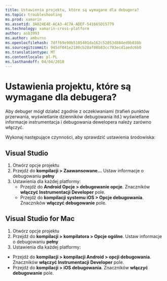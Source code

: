 ```yaml
---
title: Ustawienia projektu, które są wymagane dla debugera?
ms.topic: troubleshooting
ms.prod: xamarin
ms.assetid: 3A024E4E-ACA3-4C7A-ADEF-541665D15779
ms.technology: xamarin-cross-platform
author: asb3993
ms.author: amburns
ms.openlocfilehash: 7dff69e90b5105401da162c52053d884ed9b038b
ms.sourcegitcommit: 945df041e2180cb20af08b83cc703ecd1aedc6b0
ms.translationtype: MT
ms.contentlocale: pl-PL
ms.lasthandoff: 04/04/2018
---
```

# <a name="what-project-settings-are-required-for-the-debugger"></a>Ustawienia projektu, które są wymagane dla debugera?

Aby debuger mógł działać zgodnie z oczekiwaniami (trafień punktów przerwania, wyświetlanie dzienników debugowania itd.) wyświetlane informacje instrumentacja i debugowania dewelopera należy zarówno włączyć.

Wykonaj następujące czynności, aby sprawdzić ustawienia środowiska:

## <a name="visual-studio"></a>Visual Studio
1. Otwórz opcje projektu
2. Przejdź do **kompilacji > Zaawansowane...** Ustaw informacje o debugowaniu **pełny**
3. Ustawienia dla każdej platformy:
   - Przejdź do **Android Opcje > debugowanie opcje**. Znaczników **włączyć Instrumentacji Developer** pole.
   - Przejdź do **kompilacji systemu iOS > Opcje debugowania**. Znaczników **włączyć debugowanie** pole.

## <a name="visual-studio-for-mac"></a>Visual Studio for Mac
1. Otwórz opcje projektu
2. Przejdź do **kompilacji > kompilatora > Opcje ogólne**. Ustaw informacje o debugowaniu **pełny**
3. Ustawienia dla każdej platformy:
  - Przejdź do **kompilacji > kompilacji Android > opcji debugowania**. Znaczników **włączyć Instrumentacji Developer** pole.
  - Przejdź do **kompilacji > iOS debugowania**. Znaczników **włączyć debugowanie** pole.


